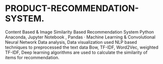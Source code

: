 # PRODUCT-RECOMMENDATION-SYSTEM.
Content Based & Image Similarity Based Recommendation System
Python Anaconda, Jupyter Notebook , Pandas · Machine Learning & Convolutional Neural Network
Data analysis, Data visualization
used NLP based techniques to preprocessed the text data
Bow, TF-IDF, Word2Vec, weighted TF-IDF, Deep learning algorithms are used to calculate the similarity of items for recommendation.
